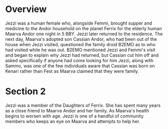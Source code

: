 # Overview

Jezzi was a human female who, alongside Femmi, brought supper and medicine to the Andor household on the planet Ferrix for the elderly human Maarva Andor one night in 5 BBY.
Jezzi later returned to the residence.
The next day, Maarva's adopted son Cassian Andor, who had been out of the house when Jezzi visited, questioned the family droid B2EMO as to who had visited while he was out.
B2EMO mentioned Jezzi and Femmi's visit and began to explain why Jezzi had returned, but Cassian cut him off and asked specifically if anyone had come looking for him Jezzi, along with Sammo, was one of the few individuals aware that Cassian was born on Kenari rather than Fest as Maarva claimed that they were family.

# Section 2

Jezzi was a member of the Daughters of Ferrix.
She has spent many years as a close friend to Maarva Andor and her family.
As Maarva's health begins to worsen with age.
Jezzi is one of a handful of community members who keeps an eye on Maarva and attempts to help her.
